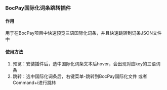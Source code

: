 ### BocPay国际化词条跳转插件

#### 作用
用于在BocPay项目中快速预览三语国际化词条，并且快速跳转到词条JSON文件中

#### 使用方法
1. 预览：安装插件后，选中国际化词条文本后hover，会出现对应key的三语词条
2. 跳转：选中国际化词条后，右键菜单-跳转到BocPay国际化文件 或者 Command+i进行跳转
